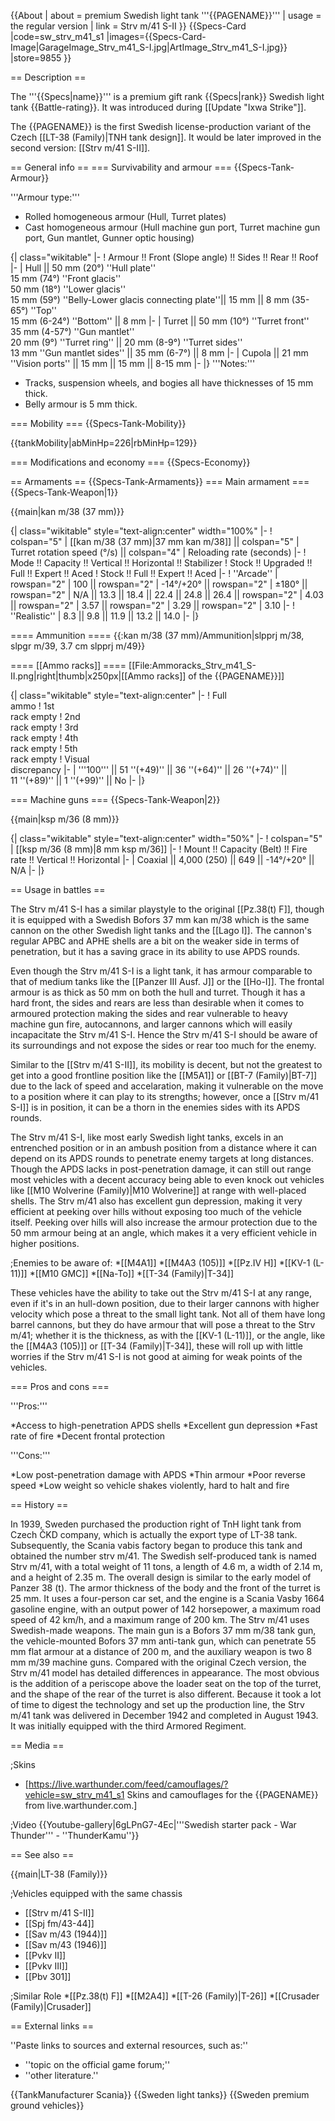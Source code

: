 {{About
| about = premium Swedish light tank '''{{PAGENAME}}'''
| usage = the regular version
| link = Strv m/41 S-II
}}
{{Specs-Card
|code=sw_strv_m41_s1
|images={{Specs-Card-Image|GarageImage_Strv_m41_S-I.jpg|ArtImage_Strv_m41_S-I.jpg}}
|store=9855
}}

== Description ==
<!-- ''In the description, the first part should be about the history of the creation and combat usage of the vehicle, as well as its key features. In the second part, tell the reader about the ground vehicle in the game. Insert a screenshot of the vehicle, so that if the novice player does not remember the vehicle by name, he will immediately understand what kind of vehicle the article is talking about.'' -->
The '''{{Specs|name}}''' is a premium gift rank {{Specs|rank}} Swedish light tank {{Battle-rating}}. It was introduced during [[Update "Ixwa Strike"]].

The {{PAGENAME}} is the first Swedish license-production variant of the Czech [[LT-38 (Family)|TNH tank design]]. It would be later improved in the second version: [[Strv m/41 S-II]].

== General info ==
=== Survivability and armour ===
{{Specs-Tank-Armour}}
<!-- ''Describe armour protection. Note the most well protected and key weak areas. Appreciate the layout of modules as well as the number and location of crew members. Is the level of armour protection sufficient, is the placement of modules helpful for survival in combat? If necessary use a visual template to indicate the most secure and weak zones of the armour.'' -->

'''Armour type:'''

* Rolled homogeneous armour (Hull, Turret plates)
* Cast homogeneous armour (Hull machine gun port, Turret machine gun port, Gun mantlet, Gunner optic housing)

{| class="wikitable"
|-
! Armour !! Front (Slope angle) !! Sides !! Rear !! Roof
|-
| Hull || 50 mm (20°) ''Hull plate'' <br> 15 mm (74°) ''Front glacis'' <br> 50 mm (18°) ''Lower glacis'' <br> 15 mm (59°) ''Belly-Lower glacis connecting plate''|| 15 mm || 8 mm (35-65°) ''Top'' <br> 15 mm (6-24°) ''Bottom'' || 8 mm
|-
| Turret || 50 mm (10°) ''Turret front'' <br> 35 mm (4-57°) ''Gun mantlet'' <br> 20 mm (9°) ''Turret ring'' || 20 mm (8-9°) ''Turret sides'' <br> 13 mm ''Gun mantlet sides'' || 35 mm (6-7°) || 8 mm
|-
| Cupola || 21 mm ''Vision ports'' || 15  mm || 15 mm || 8-15 mm
|-
|}
'''Notes:'''

* Tracks, suspension wheels, and bogies all have thicknesses of 15 mm thick.
* Belly armour is 5 mm thick.

=== Mobility ===
{{Specs-Tank-Mobility}}
<!-- ''Write about the mobility of the ground vehicle. Estimate the specific power and manoeuvrability, as well as the maximum speed forwards and backwards.'' -->

{{tankMobility|abMinHp=226|rbMinHp=129}}

=== Modifications and economy ===
{{Specs-Economy}}

== Armaments ==
{{Specs-Tank-Armaments}}
=== Main armament ===
{{Specs-Tank-Weapon|1}}
<!-- ''Give the reader information about the characteristics of the main gun. Assess its effectiveness in a battle based on the reloading speed, ballistics and the power of shells. Do not forget about the flexibility of the fire, that is how quickly the cannon can be aimed at the target, open fire on it and aim at another enemy. Add a link to the main article on the gun: <code><nowiki>{{main|Name of the weapon}}</nowiki></code>. Describe in general terms the ammunition available for the main gun. Give advice on how to use them and how to fill the ammunition storage.'' -->
{{main|kan m/38 (37 mm)}}

{| class="wikitable" style="text-align:center" width="100%"
|-
! colspan="5" | [[kan m/38 (37 mm)|37 mm kan m/38]] || colspan="5" | Turret rotation speed (°/s) || colspan="4" | Reloading rate (seconds)
|-
! Mode !! Capacity !! Vertical !! Horizontal !! Stabilizer
! Stock !! Upgraded !! Full !! Expert !! Aced
! Stock !! Full !! Expert !! Aced
|-
! ''Arcade''
| rowspan="2" | 100 || rowspan="2" | -14°/+20° || rowspan="2" | ±180° || rowspan="2" | N/A || 13.3 || 18.4 || 22.4 || 24.8 || 26.4 || rowspan="2" | 4.03 || rowspan="2" | 3.57 || rowspan="2" | 3.29 || rowspan="2" | 3.10
|-
! ''Realistic''
| 8.3 || 9.8 || 11.9 || 13.2 || 14.0
|-
|}

==== Ammunition ====
{{:kan m/38 (37 mm)/Ammunition|slpprj m/38, slpgr m/39, 3.7 cm slpprj m/49}}

==== [[Ammo racks]] ====
[[File:Ammoracks_Strv_m41_S-II.png|right|thumb|x250px|[[Ammo racks]] of the {{PAGENAME}}]]
<!-- '''Last updated: 2.9.0.56''' -->
{| class="wikitable" style="text-align:center"
|-
! Full<br>ammo
! 1st<br>rack empty
! 2nd<br>rack empty
! 3rd<br>rack empty
! 4th<br>rack empty
! 5th<br>rack empty
! Visual<br>discrepancy
|-
| '''100''' || 51&nbsp;''(+49)'' || 36&nbsp;''(+64)'' || 26&nbsp;''(+74)'' || 11&nbsp;''(+89)'' || 1&nbsp;''(+99)'' || No
|-
|}

=== Machine guns ===
{{Specs-Tank-Weapon|2}}
<!-- ''Offensive and anti-aircraft machine guns not only allow you to fight some aircraft but also are effective against lightly armoured vehicles. Evaluate machine guns and give recommendations on its use.'' -->
{{main|ksp m/36 (8 mm)}}

{| class="wikitable" style="text-align:center" width="50%"
|-
! colspan="5" | [[ksp m/36 (8 mm)|8 mm ksp m/36]]
|-
! Mount !! Capacity (Belt) !! Fire rate !! Vertical !! Horizontal
|-
| Coaxial || 4,000 (250) || 649 || -14°/+20° || N/A
|-
|}

== Usage in battles ==
<!-- ''Describe the tactics of playing in the vehicle, the features of using vehicles in the team and advice on tactics. Refrain from creating a "guide" - do not impose a single point of view but instead give the reader food for thought. Describe the most dangerous enemies and give recommendations on fighting them. If necessary, note the specifics of the game in different modes (AB, RB, SB).'' -->

The Strv m/41 S-I has a similar playstyle to the original [[Pz.38(t) F]], though it is equipped with a Swedish Bofors 37 mm kan m/38 which is the same cannon on the other Swedish light tanks and the [[Lago I]]. The cannon's regular APBC and APHE shells are a bit on the weaker side in terms of penetration, but it has a saving grace in its ability to use APDS rounds.

Even though the Strv m/41 S-I is a light tank, it has armour comparable to that of medium tanks like the [[Panzer III Ausf. J]] or the [[Ho-I]]. The frontal armour is as thick as 50 mm on both the hull and turret. Though it has a hard front, the sides and rears are less than desirable when it comes to armoured protection making the sides and rear vulnerable to heavy machine gun fire, autocannons, and larger cannons which will easily incapacitate the Strv m/41 S-I. Hence the Strv m/41 S-I should be aware of its surroundings and not expose the sides or rear too much for the enemy.

Similar to the [[Strv m/41 S-II]], its mobility is decent, but not the greatest to get into a good frontline position like the [[M5A1]] or [[BT-7 (Family)|BT-7]] due to the lack of speed and accelaration, making it vulnerable on the move to a position where it can play to its strengths; however, once a [[Strv m/41 S-I]] is in position, it can be a thorn in the enemies sides with its APDS rounds.

The Strv m/41 S-I, like most early Swedish light tanks, excels in an entrenched position or in an ambush position from a distance where it can depend on its APDS rounds to penetrate enemy targets at long distances. Though the APDS lacks in post-penetration damage, it can still out range most vehicles with a decent accuracy being able to even knock out vehicles like [[M10 Wolverine (Family)|M10 Wolverine]] at range with well-placed shells. The Strv m/41 also has excellent gun depression, making it very efficient at peeking over hills without exposing too much of the vehicle itself. Peeking over hills will also increase the armour protection due to the 50 mm armour being at an angle, which makes it a very efficient vehicle in higher positions.

;Enemies to be aware of:
*[[M4A1]]
*[[M4A3 (105)]]
*[[Pz.IV H]]
*[[KV-1 (L-11)]]
*[[M10 GMC]]
*[[Na-To]]
*[[T-34 (Family)|T-34]]

These vehicles have the ability to take out the Strv m/41 S-I at any range, even if it's in an hull-down position, due to their larger cannons with higher velocity which pose a threat to the small light tank. Not all of them have long barrel cannons, but they do have armour that will pose a threat to the Strv m/41; whether it is the thickness, as with the [[KV-1 (L-11)]], or the angle, like the [[M4A3 (105)]] or [[T-34 (Family)|T-34]], these will roll up with little worries if the Strv m/41 S-I is not good at aiming for weak points of the vehicles.

=== Pros and cons ===
<!-- ''Summarise and briefly evaluate the vehicle in terms of its characteristics and combat effectiveness. Mark its pros and cons in a bulleted list. Try not to use more than 6 points for each of the characteristics. Avoid using categorical definitions such as "bad", "good" and the like - use substitutions with softer forms such as "inadequate" and "effective".'' -->


'''Pros:'''

*Access to high-penetration APDS shells
*Excellent gun depression
*Fast rate of fire
*Decent frontal protection

'''Cons:'''

*Low post-penetration damage with APDS
*Thin armour
*Poor reverse speed
*Low weight so vehicle shakes violently, hard to halt and fire

== History ==
<!-- ''Describe the history of the creation and combat usage of the vehicle in more detail than in the introduction. If the historical reference turns out to be too long, take it to a separate article, taking a link to the article about the vehicle and adding a block "/History" (example: <nowiki>https://wiki.warthunder.com/(Vehicle-name)/History</nowiki>) and add a link to it here using the <code>main</code> template. Be sure to reference text and sources by using <code><nowiki><ref></ref></nowiki></code>, as well as adding them at the end of the article with <code><nowiki><references /></nowiki></code>. This section may also include the vehicle's dev blog entry (if applicable) and the in-game encyclopedia description (under <code><nowiki>=== In-game description ===</nowiki></code>, also if applicable).'' -->
In 1939, Sweden purchased the production right of TnH light tank from Czech ČKD company, which is actually the export type of LT-38 tank. Subsequently, the Scania vabis factory began to produce this tank and obtained the number strv m/41. The Swedish self-produced tank is named Strv m/41, with a total weight of 11 tons, a length of 4.6 m, a width of 2.14 m, and a height of 2.35 m. The overall design is similar to the early model of Panzer 38 (t). The armor thickness of the body and the front of the turret is 25 mm. It uses a four-person car set, and the engine is a Scania Vasby 1664 gasoline engine, with an output power of 142 horsepower, a maximum road speed of 42 km/h, and a maximum range of 200 km. The Strv m/41 uses Swedish-made weapons. The main gun is a Bofors 37 mm m/38 tank gun, the vehicle-mounted Bofors 37 mm anti-tank gun, which can penetrate 55 mm flat armour at a distance of 200 m, and the auxiliary weapon is two 8 mm m/39 machine guns. Compared with the original Czech version, the Strv m/41 model has detailed differences in appearance. The most obvious is the addition of a periscope above the loader seat on the top of the turret, and the shape of the rear of the turret is also different. Because it took a lot of time to digest the technology and set up the production line, the Strv m/41 tank was delivered in December 1942 and completed in August 1943. It was initially equipped with the third Armored Regiment.

== Media ==
<!-- ''Excellent additions to the article would be video guides, screenshots from the game, and photos.'' -->

;Skins
* [https://live.warthunder.com/feed/camouflages/?vehicle=sw_strv_m41_s1 Skins and camouflages for the {{PAGENAME}} from live.warthunder.com.]

;Video
{{Youtube-gallery|6gLPnG7-4Ec|'''Swedish starter pack - War Thunder''' - ''ThunderKamu''}}

== See also ==
<!-- ''Links to the articles on the War Thunder Wiki that you think will be useful for the reader, for example:''
* ''reference to the series of the vehicles;''
* ''links to approximate analogues of other nations and research trees.'' -->
{{main|LT-38 (Family)}}

;Vehicles equipped with the same chassis

* [[Strv m/41 S-II]]
* [[Spj fm/43-44]]
* [[Sav m/43 (1944)]]
* [[Sav m/43 (1946)]]
* [[Pvkv II]]
* [[Pvkv III]]
* [[Pbv 301]]

;Similar Role
*[[Pz.38(t) F]]
*[[M2A4]]
*[[T-26 (Family)|T-26]]
*[[Crusader (Family)|Crusader]]

== External links ==
<!-- ''Paste links to sources and external resources, such as:''
* ''topic on the official game forum;''
* ''other literature.'' -->
''Paste links to sources and external resources, such as:''

* ''topic on the official game forum;''
* ''other literature.''

{{TankManufacturer Scania}}
{{Sweden light tanks}}
{{Sweden premium ground vehicles}}